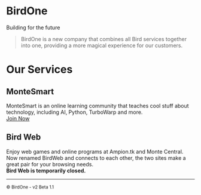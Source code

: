 <link rel="stylesheet" href="style.css">
<script src="http://code.jquery.com/jquery-1.4.2.min.js"></script>
<script> var x = document.getElementsByClassName("site-footer"); setTimeout(() => { x[0].remove(); }, 10); </script> <!--- Hide Footer -->

# BirdOne

Building for the future

> BirdOne is a new company that combines all Bird services together into one, providing a more magical experience for our customers.

# Our Services

## MonteSmart
MonteSmart is an online learning community that teaches cool stuff about technology, including AI, Python, TurboWarp and more.<br>
[Join Now](https://line.me/ti/g2/ZEVrNcb76N2PQJKK2RGqskWAxkyWWKLwWsWR1w)

## Bird Web 
Enjoy web games and online programs at Ampion.tk and Monte Central. Now renamed BirdWeb and connects to each other, the two sites make a great pair for your browsing needs.<br>
**Bird Web is temporarily closed.**

<hr>
<sub>&copy; BirdOne - v2 Beta 1.1</sub>